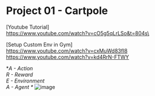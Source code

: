 # Project 01 - Cartpole
[Youtube Tutorial] \
https://www.youtube.com/watch?v=cO5g5qLrLSo&t=804s\

[Setup Custom Env in Gym] \
https://www.youtube.com/watch?v=cxMuWd83fI8 \
https://www.youtube.com/watch?v=kd4RrN-FTWY

**A - Action \
R - Reward \
E - Environment \
A - Agent \**
![image](https://user-images.githubusercontent.com/40123599/165342410-a1a2cd20-e720-437d-93f7-11a5e7fd1824.png)
